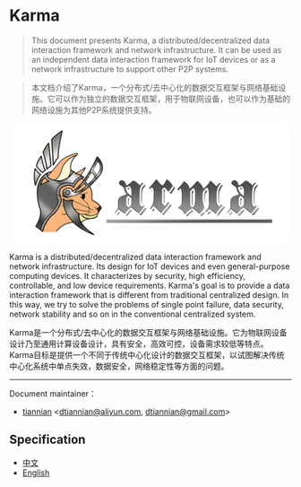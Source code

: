 # Karma
> This document presents Karma, a distributed/decentralized data interaction framework and network infrastructure. It can be used as an independent data interaction framework for IoT devices or as a network infrastructure to support other P2P systems.

> 本文档介绍了Karma，一个分布式/去中心化的数据交互框架与网络基础设施。它可以作为独立的数据交互框架，用于物联网设备，也可以作为基础的网络设施为其他P2P系统提供支持。

![Logo](img/karma.png)

Karma is a distributed/decentralized data interaction framework and network infrastructure. Its design for IoT devices and even general-purpose computing devices. It characterizes by security, high efficiency, controllable, and low device requirements. Karma's goal is to provide a data interaction framework that is different from traditional centralized design. In this way, we try to solve the problems of single point failure, data security, network stability and so on in the conventional centralized system.

Karma是一个分布式/去中心化的数据交互框架与网络基础设施。它为物联网设备设计乃至通用计算设备设计，具有安全，高效可控，设备需求较低等特点。Karma目标是提供一个不同于传统中心化设计的数据交互框架，以试图解决传统中心化系统中单点失效，数据安全，网络稳定性等方面的问题。

---

Document maintainer：
- [tiannian](https://github.com/tiannian) <dtiannian@aliyun.com, dtiannian@gmail.com>

## Specification

- [中文](zh/README.md)
- [English](en/Readme.md)


